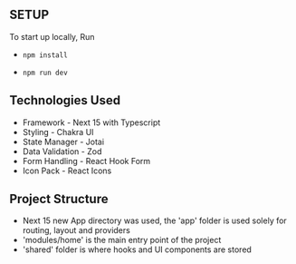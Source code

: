 ## SETUP

To start up locally, Run

- `npm install`

- `npm run dev`

## Technologies Used

- Framework - Next 15 with Typescript
- Styling - Chakra UI
- State Manager - Jotai
- Data Validation - Zod
- Form Handling - React Hook Form
- Icon Pack - React Icons

## Project Structure

- Next 15 new App directory was used, the 'app' folder is used solely for routing, layout and providers
- 'modules/home' is the main entry point of the project
- 'shared' folder is where hooks and UI components are stored